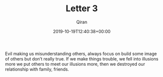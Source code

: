 ﻿---
title: Letter 3
author: Qiran
type: post
date: 2019-10-19T12:40:38+00:00
aliases: ["/letter-3/"]
tags:
  - The Screwtape Letters

---
Evil making us misunderstanding others, always focus on build some image of others but don&#8217;t really true. If we make things trouble, we fell into illusions more we put others to meet our illusions more, then we destroyed our relationship with family, friends.
